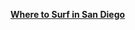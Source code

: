 [**Where to Surf in San Diego**](https://www.sandiego.org/articles/surfing/san-diego-surf-spots.aspx)